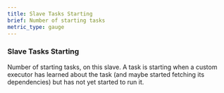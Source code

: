 ```yaml
---
title: Slave Tasks Starting
brief: Number of starting tasks
metric_type: gauge
---
```

### Slave Tasks Starting

Number of starting tasks, on this slave. A task is starting when a custom executor has learned about the task (and maybe started fetching its dependencies) but has not yet started to run it.
